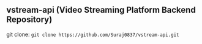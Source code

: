 ## vstream-api (Video Streaming Platform Backend Repository)

git clone: `git clone https://github.com/Suraj0837/vstream-api.git`
